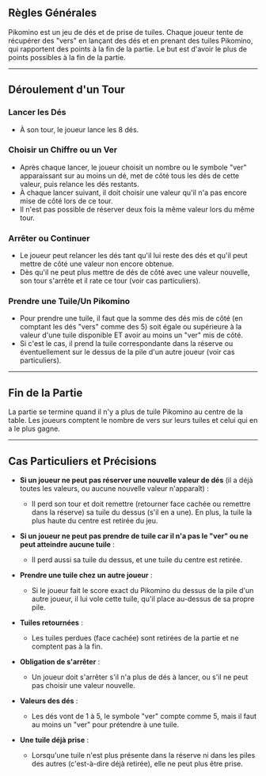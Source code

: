 ## Règles Générales

Pikomino est un jeu de dés et de prise de tuiles. Chaque joueur tente de récupérer des "vers" en lançant des dés et en prenant des tuiles Pikomino, qui rapportent des points à la fin de la partie. Le but est d'avoir le plus de points possibles à la fin de la partie.

---

## Déroulement d'un Tour

### Lancer les Dés
- À son tour, le joueur lance les 8 dés.

### Choisir un Chiffre ou un Ver
- Après chaque lancer, le joueur choisit un nombre ou le symbole "ver" apparaissant sur au moins un dé, met de côté tous les dés de cette valeur, puis relance les dés restants.
- À chaque lancer suivant, il doit choisir une valeur qu'il n'a pas encore mise de côté lors de ce tour.
- Il n'est pas possible de réserver deux fois la même valeur lors du même tour.

### Arrêter ou Continuer
- Le joueur peut relancer les dés tant qu'il lui reste des dés et qu'il peut mettre de côté une valeur non encore obtenue.
- Dès qu'il ne peut plus mettre de dés de côté avec une valeur nouvelle, son tour s'arrête et il rate ce tour (voir cas particuliers).

### Prendre une Tuile/Un Pikomino
- Pour prendre une tuile, il faut que la somme des dés mis de côté (en comptant les dés "vers" comme des 5) soit égale ou supérieure à la valeur d'une tuile disponible ET avoir au moins un "ver" mis de côté.
- Si c'est le cas, il prend la tuile correspondante dans la réserve ou éventuellement sur le dessus de la pile d'un autre joueur (voir cas particuliers).

---

## Fin de la Partie

La partie se termine quand il n'y a plus de tuile Pikomino au centre de la table. Les joueurs comptent le nombre de vers sur leurs tuiles et celui qui en a le plus gagne.

---

## Cas Particuliers et Précisions

- **Si un joueur ne peut pas réserver une nouvelle valeur de dés** (il a déjà toutes les valeurs, ou aucune nouvelle valeur n'apparaît) :
  - Il perd son tour et doit remettre (retourner face cachée ou remettre dans la réserve) sa tuile du dessus (s'il en a une). En plus, la tuile la plus haute du centre est retirée du jeu.

- **Si un joueur ne peut pas prendre de tuile car il n'a pas le "ver" ou ne peut atteindre aucune tuile** :
  - Il perd aussi sa tuile du dessus, et une tuile du centre est retirée.

- **Prendre une tuile chez un autre joueur** :
  - Si le joueur fait le score exact du Pikomino du dessus de la pile d'un autre joueur, il lui vole cette tuile, qu'il place au-dessus de sa propre pile.

- **Tuiles retournées** :
  - Les tuiles perdues (face cachée) sont retirées de la partie et ne comptent pas à la fin.

- **Obligation de s'arrêter** :
  - Un joueur doit s'arrêter s'il n'a plus de dés à lancer, ou s'il ne peut pas choisir une valeur nouvelle.

- **Valeurs des dés** :
  - Les dés vont de 1 à 5, le symbole "ver" compte comme 5, mais il faut au moins un "ver" pour prétendre à une tuile.

- **Une tuile déjà prise** :
  - Lorsqu'une tuile n'est plus présente dans la réserve ni dans les piles des autres (c'est-à-dire déjà retirée), elle ne peut plus être prise. 